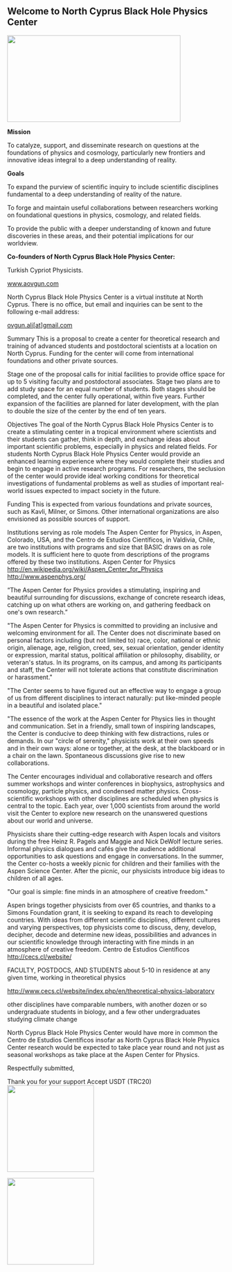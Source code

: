  
 ## Welcome to North Cyprus Black Hole Physics Center
 
 <img id="myImage" src="https://i.ytimg.com/vi/qQmGMXgHQy4/maxresdefault.jpg"  width="400" height="200" />
 
   
  
 <p><b> Mission </b></p>

To catalyze, support, and disseminate research on questions at the foundations of physics and cosmology, particularly new frontiers and innovative ideas integral to a deep understanding of reality. 

 <p><b>Goals </b></p>

To expand the purview of scientific inquiry to include scientific disciplines fundamental to a deep understanding of reality of the nature.

To forge and maintain useful collaborations between researchers working on foundational questions in physics, cosmology, and related fields.

To provide the public with a deeper understanding of known and future discoveries in these areas, and their potential implications for our worldview.
  
 

 

<b>Co-founders of North Cyprus Black Hole Physics Center:</b>

Turkish Cypriot Physicists.


  <a href="https://aovgun.weebly.com/ ">www.aovgun.com</a>

North Cyprus Black Hole Physics Center is a virtual institute at North Cyprus. There is no office, but email and inquiries can be sent to the following e-mail address: 

  <a href="ovgun.ali@gmail.com ">ovgun.ali[at]gmail.com</a>

 

 

Summary
This is a proposal to create a center for theoretical research and training of advanced students and postdoctoral scientists at a location on North Cyprus. Funding for the center will come from international foundations and other private sources.

Stage one of the proposal calls for initial facilities to provide office space for up to 5 visiting faculty and postdoctoral associates.  Stage two plans are to add study space for an equal number of students.  Both stages should be completed, and the center fully operational, within five years.  Further expansion of the facilities are planned for later development, with the plan to double the size of the center by the end of ten years.

Objectives
The goal of the North Cyprus Black Hole Physics Center is to create a stimulating center in a tropical environment where scientists and their students can gather, think in depth, and exchange ideas about important scientific problems, especially in physics and related fields.  For students North Cyprus Black Hole Physics Center would provide an enhanced learning experience where they would complete their studies and begin to engage in active research programs.  For researchers, the seclusion of the center would provide ideal working conditions for theoretical investigations of fundamental problems as well as studies of important real-world issues expected to impact society in the future.

Funding
This is expected from various foundations and private sources, such as Kavli, Milner, or Simons.  Other international organizations are also envisioned as possible sources of support.


Institutions serving as role models
The Aspen Center for Physics, in Aspen, Colorado, USA, and the Centro de Estudios Científicos, in Valdivia, Chile, are two institutions with programs and size that BASIC draws on as role models.  It is sufficient here to quote from descriptions of the programs offered by these two institutions. 
Aspen Center for Physics
http://en.wikipedia.org/wiki/Aspen_Center_for_Physics
http://www.aspenphys.org/

“The Aspen Center for Physics provides a stimulating, inspiring and beautiful surrounding for discussions, exchange of concrete research ideas, catching up on what others are working on, and gathering feedback on one's own research.”

"The Aspen Center for Physics is committed to providing an inclusive and welcoming environment for all. The Center does not discriminate based on personal factors including (but not limited to) race, color, national or ethnic origin, alienage, age, religion, creed, sex, sexual orientation, gender identity or expression, marital status, political affiliation or philosophy, disability, or veteran's status. In its programs, on its campus, and among its participants and staff, the Center will not tolerate actions that constitute discrimination or harassment."

"The Center seems to have figured out an effective way to engage a group of us from different disciplines to interact naturally: put like-minded people in a beautiful and isolated place."

"The essence of the work at the Aspen Center for Physics lies in thought and communication. Set in a friendly, small town of inspiring landscapes, the Center is conducive to deep thinking with few distractions, rules or demands. In our "circle of serenity," physicists work at their own speeds and in their own ways: alone or together, at the desk, at the blackboard or in a chair on the lawn. Spontaneous discussions give rise to new collaborations.

The Center encourages individual and collaborative research and offers summer workshops and winter conferences in biophysics, astrophysics and cosmology, particle physics, and condensed matter physics. Cross-scientific workshops with other disciplines are scheduled when physics is central to the topic. Each year, over 1,000 scientists from around the world visit the Center to explore new research on the unanswered questions about our world and universe.

Physicists share their cutting-edge research with Aspen locals and visitors during the free Heinz R. Pagels and Maggie and Nick DeWolf lecture series. Informal physics dialogues and cafés give the audience additional opportunities to ask questions and engage in conversations. In the summer, the Center co-hosts a weekly picnic for children and their families with the Aspen Science Center. After the picnic, our physicists introduce big ideas to children of all ages.

"Our goal is simple: fine minds in an atmosphere of creative freedom."

Aspen brings together physicists from over 65 countries, and thanks to a Simons Foundation grant, it is seeking to expand its reach to developing countries. With ideas from different scientific disciplines, different cultures and varying perspectives, top physicists come to discuss, deny, develop, decipher, decode and determine new ideas, possibilities and advances in our scientific knowledge through interacting with fine minds in an atmosphere of creative freedom.
Centro de Estudios Científicos
http://cecs.cl/website/

FACULTY, POSTDOCS, AND STUDENTS
about 5-10 in residence at any given time, working in theoretical physics

http://www.cecs.cl/website/index.php/en/theoretical-physics-laboratory

other disciplines have comparable numbers, with another dozen or so undergraduate students in biology, and a few other undergraduates studying climate change

North Cyprus Black Hole Physics Center would have more in common the Centro de Estudios Científicos insofar as North Cyprus Black Hole Physics Center research would be expected to take place year round and not just as seasonal workshops as take place at the Aspen Center for Physics.


Respectfully submitted,

Thank you for your support
 Accept USDT (TRC20)
  <a href="https://www.walletvalidator.com/usdt-trc20-wallet-validator/#TLDaicTAXM4FP3sjXyiQZE4skXRRkACpBG"> <img id="USDT" src="https://getcrypto.info/images/logos/tether.png"  width="200" height="200" /><br>
 
 <a href='https://www.linkpicture.com/view.php?img=LPic6245d7b4dcddb1485431301'><img src='https://www.linkpicture.com/q/IMG_7630.jpg' type='image' width="200" height="200" /><br>









